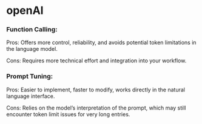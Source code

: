 # openAI

### Function Calling:

Pros: Offers more control, reliability, and avoids potential token limitations in the language model.

Cons: Requires more technical effort and integration into your workflow.

### Prompt Tuning:

Pros: Easier to implement, faster to modify, works directly in the natural language interface.

Cons: Relies on the model’s interpretation of the prompt, which may still encounter token limit issues for very long entries.
